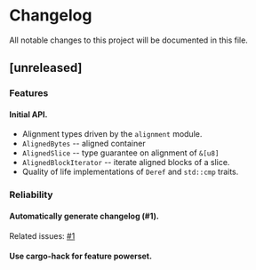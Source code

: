 # Changelog

All notable changes to this project will be documented in this file.

## [unreleased]

### Features

#### Initial API.
-  Alignment types driven by the `alignment` module.
-  `AlignedBytes` -- aligned container
-  `AlignedSlice` -- type guarantee on alignment of `&[u8]`
-  `AlignedBlockIterator` -- iterate aligned blocks of a slice.
-  Quality of life implementations of `Deref` and `std::cmp` traits.


### Reliability

#### Automatically generate changelog (#1).

<tiny>Related issues: [#1](https://github.com/V0ldek/align/issues/1) </tiny>

#### Use cargo-hack for feature powerset.


<!-- generated by git-cliff -->
